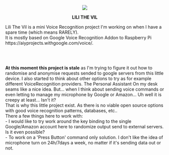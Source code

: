 <p align="center">
  <img src="https://github.com/rkruk/funpi/blob/master/img/17.gif?raw=true">
</p>
<p align="center"><b> LILI THE VIL </b></p>
<p>Lili The Vil is a mini Voice Recognition project I'm working on when I have a spare time (which means RARELY).<br>
It is mostly based on Google Voice Recognition Addon to Raspberry Pi https://aiyprojects.withgoogle.com/voice/.</p>
<br><br>
<p><b>At this moment this project is stale</b> as I'm trying to figure it out how to randomise and anonymise requests sended to google servers from this little device. I also started to think about other options to try as for example  different VoiceRecognition providers. The Personal Assistant On my desk seams like a nice idea. But... when I think about sending voice commands or even letting to manage my microphone by Google or Amazon... Uh well it is creepy at least... Isn't it?<br> 
That is why this little project exist. As there is no viable open source options with good voice recognition patterns, databases, etc..<br>
  There a few things here to work with:<br>
- I would like to try work around the key binding to the single Google/Amazon account here to randomize output send to external servers. Is it even possible?<br>
- To work on a 'Press Button' command only solution. I don't like the idea of microphone turn on 24h/7days a week, no matter if it's sending data out or not.  
  
